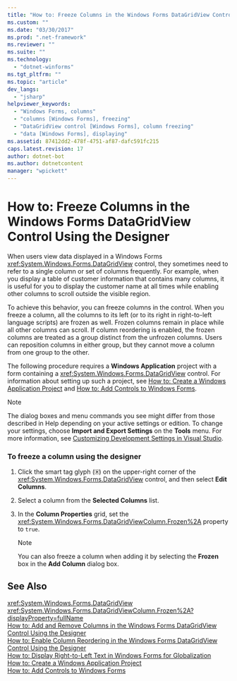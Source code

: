 ```yaml
---
title: "How to: Freeze Columns in the Windows Forms DataGridView Control Using the Designer | Microsoft Docs"
ms.custom: ""
ms.date: "03/30/2017"
ms.prod: ".net-framework"
ms.reviewer: ""
ms.suite: ""
ms.technology: 
  - "dotnet-winforms"
ms.tgt_pltfrm: ""
ms.topic: "article"
dev_langs: 
  - "jsharp"
helpviewer_keywords: 
  - "Windows Forms, columns"
  - "columns [Windows Forms], freezing"
  - "DataGridView control [Windows Forms], column freezing"
  - "data [Windows Forms], displaying"
ms.assetid: 87412dd2-478f-4751-af87-dafc591fc215
caps.latest.revision: 17
author: dotnet-bot
ms.author: dotnetcontent
manager: "wpickett"
---
```

# How to: Freeze Columns in the Windows Forms DataGridView Control Using the Designer
When users view data displayed in a Windows Forms <xref:System.Windows.Forms.DataGridView> control, they sometimes need to refer to a single column or set of columns frequently. For example, when you display a table of customer information that contains many columns, it is useful for you to display the customer name at all times while enabling other columns to scroll outside the visible region.  
  
 To achieve this behavior, you can freeze columns in the control. When you freeze a column, all the columns to its left (or to its right in right-to-left language scripts) are frozen as well. Frozen columns remain in place while all other columns can scroll. If column reordering is enabled, the frozen columns are treated as a group distinct from the unfrozen columns. Users can reposition columns in either group, but they cannot move a column from one group to the other.  
  
 The following procedure requires a **Windows Application** project with a form containing a <xref:System.Windows.Forms.DataGridView> control. For information about setting up such a project, see [How to: Create a Windows Application Project](http://msdn.microsoft.com/en-us/b2f93fed-c635-4705-8d0e-cf079a264efa) and [How to: Add Controls to Windows Forms](../../../../docs/framework/winforms/controls/how-to-add-controls-to-windows-forms.md).  
  
> [!NOTE]
>  The dialog boxes and menu commands you see might differ from those described in Help depending on your active settings or edition. To change your settings, choose **Import and Export Settings** on the **Tools** menu. For more information, see [Customizing Development Settings in Visual Studio](http://msdn.microsoft.com/en-us/22c4debb-4e31-47a8-8f19-16f328d7dcd3).  
  
### To freeze a column using the designer  
  
1.  Click the smart tag glyph (![Smart Tag Glyph](../../../../docs/framework/winforms/controls/media/vs-winformsmttagglyph.gif "VS_WinFormSmtTagGlyph")) on the upper-right corner of the <xref:System.Windows.Forms.DataGridView> control, and then select **Edit Columns**.  
  
2.  Select a column from the **Selected Columns** list.  
  
3.  In the **Column Properties** grid, set the <xref:System.Windows.Forms.DataGridViewColumn.Frozen%2A> property to `true`.  
  
    > [!NOTE]
    >  You can also freeze a column when adding it by selecting the **Frozen** box in the **Add Column** dialog box.  
  
## See Also  
 <xref:System.Windows.Forms.DataGridView>   
 <xref:System.Windows.Forms.DataGridViewColumn.Frozen%2A?displayProperty=fullName>   
 [How to: Add and Remove Columns in the Windows Forms DataGridView Control Using the Designer](../../../../docs/framework/winforms/controls/add-and-remove-columns-in-the-datagrid-using-the-designer.md)   
 [How to: Enable Column Reordering in the Windows Forms DataGridView Control Using the Designer](../../../../docs/framework/winforms/controls/enable-column-reordering-in-the-datagrid-using-the-designer.md)   
 [How to: Display Right-to-Left Text in Windows Forms for Globalization](http://msdn.microsoft.com/en-us/f0663385-2354-4c65-8676-706422283b14)   
 [How to: Create a Windows Application Project](http://msdn.microsoft.com/en-us/b2f93fed-c635-4705-8d0e-cf079a264efa)   
 [How to: Add Controls to Windows Forms](../../../../docs/framework/winforms/controls/how-to-add-controls-to-windows-forms.md)